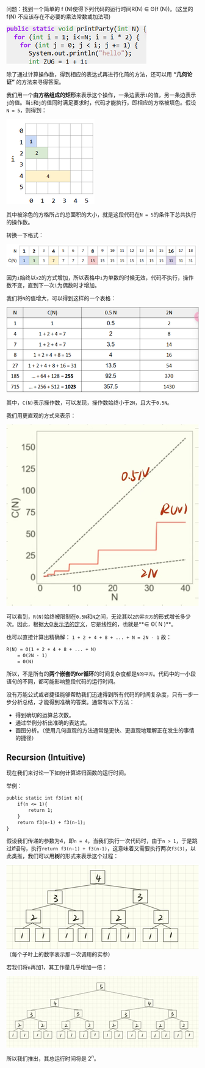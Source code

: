 问题：找到一个简单的 f (N)使得下列代码的运行时间R(N) ∈ Θ(f (N))。(这里的 f(N) 不应该存在不必要的乘法常数或加法项) 

![](../img/Pasted%20image%2020241218195035.png)

除了通过计算操作数，得到相应的表达式再进行化简的方法，还可以用 **“几何论证”** 的方法来寻得答案。

我们用一个**由方格组成的矩形**来表示这个操作，一条边表示`i`的值，另一条边表示`j`的值。当`i`和`j`的值同时满足要求时，代码才能执行，即相应的方格被填色。假设`N = 5`，则得到：

![](../img/Pasted%20image%2020241218200119.png)

其中被涂色的方格所占的总面积的大小，就是这段代码在`N = 5`的条件下总共执行的操作数。

转换一下格式：

![](../img/Pasted%20image%2020241218200340.png)

因为`i`始终以`x2`的方式增加，所以表格中`i`为单数的时候无效，代码不执行，操作数不变，直到下一次`i`为偶数时才增加。

我们将`N`的值增大，可以得到这样的一个表格：

![](../img/Pasted%20image%2020241218201450.png)

其中，`C(N)`表示操作数，可以发现，操作数始终小于`2N`，且大于`0.5N`。

我们用更直观的方式来表示：

![](../img/72f80e829bbcfe6a375e417c108ac95.jpg)

可以看到，`R(N)`始终被限制在`0.5N`和`N`之间，无论其以`2的幂次方`的形式增长多少次。因此，根据[大Θ表示法的定义](渐近线工具包.md#大Θ表示法)，它是线性的，也就是**∈ Θ( N )**。

也可以直接计算出精确解：
`1 + 2 + 4 + 8 + ... + N = 2N - 1`
故：
```
R(N) = Θ(1 + 2 + 4 + 8 + ... + N)
	= Θ(2N - 1)
	= Θ(N)
```

所以，不是所有的**两个嵌套的for循环**的时间复杂度都是`N的平方`。代码中的一小段语句的不同，都可能影响整段代码的运行时间。

没有万能公式或者捷径能够帮助我们迅速得到所有代码的时间复杂度，只有一步一步分析总结，才能得到准确的答案。通常有以下方法：

- 得到确切的运算总次数。
- 通过举例分析出准确的表达式。
- 画图分析。（使用几何直观的方法通常是更快、更直观地理解正在发生的事情的捷径）



## Recursion (Intuitive)

现在我们来讨论一下如何计算递归函数的运行时间。

举例：

```
public static int f3(int n){
	if(n <= 1){
		return 1;
	}
	return f3(n-1) + f3(n-1);
}
```

假设我们传递的参数为4，即`n = 4`，当我们执行一次代码时，由于`n > 1`，于是跳过if语句，执行`return f3(n-1) + f3(n-1)`，这意味着又需要执行两次`f3(3)`，以此类推，我们可以用**树**的形式来表示这个过程：

![](../img/d4f088ea2d28ebe2c1f12ac692b6467.jpg)
（每个子叶上的数字表示那一次调用的实参）

若我们将`n`再加1，其工作量几乎增加一倍：

![](../img/5de1ab0f25acf77c18484102fe5d513.jpg)

所以我们推出，其总运行时间将是 $2^n$。 